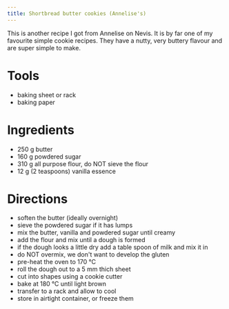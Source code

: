 ```yaml
---
title: Shortbread butter cookies (Annelise's)
---
```


This is another recipe I got from Annelise on Nevis. It is by far one
of my favourite simple cookie recipes. They have a nutty, very buttery
flavour and are super simple to make.

# Tools

- baking sheet or rack
- baking paper

# Ingredients

- 250 g butter
- 160 g powdered sugar
- 310 g all purpose flour, do NOT sieve the flour
- 12 g (2 teaspoons) vanilla essence

# Directions

- soften the butter (ideally overnight)
- sieve the powdered sugar if it has lumps
- mix the butter, vanilla and powdered sugar until creamy
- add the flour and mix until a dough is formed
- if the dough looks a little dry add a table spoon of milk and mix it in
- do NOT overmix, we don't want to develop the gluten
- pre-heat the oven to 170 °C
- roll the dough out to a 5 mm thich sheet
- cut into shapes using a cookie cutter
- bake at 180 °C until light brown
- transfer to a rack and allow to cool
- store in airtight container, or freeze them